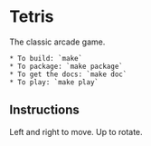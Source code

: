 Tetris
======

The classic arcade game.

    * To build: `make`
    * To package: `make package`
    * To get the docs: `make doc`
    * To play: `make play`

Instructions
------------

Left and right to move. Up to rotate.
